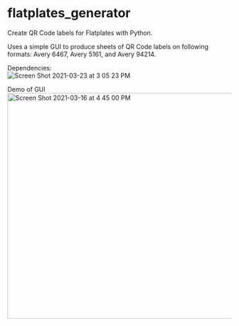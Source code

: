 # flatplates_generator

Create QR Code labels for Flatplates with Python.

Uses a simple GUI to produce sheets of QR Code labels on following formats: Avery 6467, Avery 5161, and Avery 94214.<br>

Dependencies:<br>
![Screen Shot 2021-03-23 at 3 05 23 PM](https://user-images.githubusercontent.com/31088155/112203722-34898280-8be9-11eb-90d0-8dd4226e73b0.png)



Demo of GUI
<br>
<img width="507" alt="Screen Shot 2021-03-16 at 4 45 00 PM" src="https://user-images.githubusercontent.com/31088155/111377377-f3d4bb00-8676-11eb-91f1-1e3439fe6cef.png">
